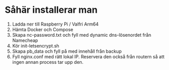# Såhär installerar man

1. Ladda ner till Raspberry Pi / Valfri Arm64
2. Hämta Docker och Compose
3. Skapa nc-password.txt och fyll med dynamic dns-lösenordet från Namecheap
4. Kör init-letsencrypt.sh
5. Skapa pb_data och fyll på med innehåll från backup
6. Fyll nginx.conf med rätt lokal IP. Reservera den också från routern så att ingen annan process tar upp den.
